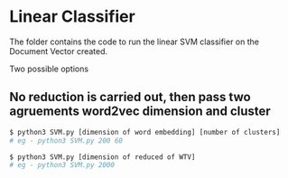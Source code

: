 # Linear Classifier

The folder contains the code to run the linear SVM classifier on the Document Vector created.

Two possible options

## No reduction is carried out, then pass two agruements word2vec dimension and cluster
```sh
$ python3 SVM.py [dimension of word embedding] [number of clusters]
# eg - python3 SVM.py 200 60

$ python3 SVM.py [dimension of reduced of WTV]
# eg - python3 SVM.py 2000
``` 
	